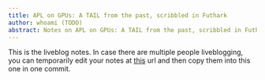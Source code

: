```yaml
---
title: APL on GPUs: A TAIL from the past, scribbled in Futhark
author: whoami (TODO)
abstract: Notes on APL on GPUs: A TAIL from the past, scribbled in Futhark
---
```


This is the liveblog notes.  In case there are multiple
people liveblogging, you can temporarily edit your notes
at [this](apl-on-gpus--a-tail-/template.md) url and then copy them into this one in one
commit.

